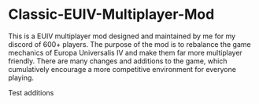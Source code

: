 # Classic-EUIV-Multiplayer-Mod
This is a EUIV multiplayer mod designed and maintained by me for my discord of 600+ players. The purpose of the mod is to rebalance the game mechanics of Europa Universalis IV and make them far more multiplayer friendly. There are many changes and additions to the game, which cumulatively encourage a more competitive environment for everyone playing. 

Test additions

